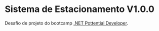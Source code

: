 <h1>Sistema de Estacionamento V1.0.0</h1>

Desafio de projeto do bootcamp <a href="https://web.dio.me/track/35a4e967-50e1-4140-a858-a6c8f63904c4" target="_blank">.NET Pottential Developer</a>.